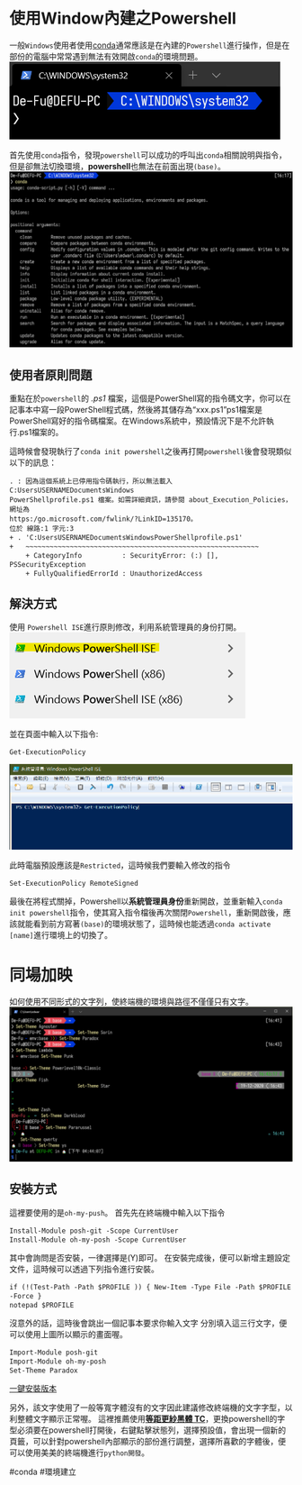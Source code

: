 # 使用Window內建之Powershell
一般`Windows`使用者使用[conda](conda用法)通常應該是在內建的`Powershell`進行操作，但是在部份的電腦中常常遇到無法有效開啟`conda`的環境問題。
![圖片](./picture/powershell_noconda.png)

首先使用`conda`指令，發現`powershell`可以成功的呼叫出`conda`相關說明與指令，但是卻無法切換環境，**powershell**也無法在前面出現`(base)`。
![conda指令訊息](./picture/powershell_condalist.png)

## 使用者原則問題
重點在於`powershell`的 *.ps1* 檔案，這個是PowerShell寫的指令碼文字，你可以在記事本中寫一段PowerShell程式碼，然後將其儲存為“xxx.ps1”ps1檔案是PowerShell寫好的指令碼檔案。在Windows系統中，預設情況下是不允許執行.ps1檔案的。

這時候會發現執行了`conda init powershell`之後再打開`powershell`後會發現類似以下的訊息：
```shell
. : 因為這個系統上已停用指令碼執行，所以無法載入 C:UsersUSERNAMEDocumentsWindows
PowerShellprofile.ps1 檔案。如需詳細資訊，請參閱 about_Execution_Policies，網址為
https:/go.microsoft.com/fwlink/?LinkID=135170。
位於 線路:1 字元:3
+ . 'C:UsersUSERNAMEDocumentsWindowsPowerShellprofile.ps1'
+   ~~~~~~~~~~~~~~~~~~~~~~~~~~~~~~~~~~~~~~~~~~~~~~~~~~~~~~~~~~
    + CategoryInfo          : SecurityError: (:) [], PSSecurityException
    + FullyQualifiedErrorId : UnauthorizedAccess
```

## 解決方式
使用 `Powershell ISE`進行原則修改，利用系統管理員的身份打開。
![powershell ISE](./picture/powershell_ise.png)

並在頁面中輸入以下指令:
```shell
Get-ExecutionPolicy
```

![範例](./picture/指令.png)

此時電腦預設應該是`Restricted`，這時候我們要輸入修改的指令

```shell
Set-ExecutionPolicy RemoteSigned
```

最後在將程式關掉，Powershell以**系統管理員身份**重新開啟，並重新輸入`conda init powershell`指令，使其寫入指令檔後再次關閉`Powershell`，重新開啟後，應該就能看到前方寫著`(base)`的環境狀態了，這時候也能透過`conda activate [name]`進行環境上的切換了。

# 同場加映
如何使用不同形式的文字列，使終端機的環境與路徑不僅僅只有文字。
![主題切換](./picture/theme.png)


## 安裝方式
這裡要使用的是`oh-my-push`。
首先先在終端機中輸入以下指令
```shell
Install-Module posh-git -Scope CurrentUser
Install-Module oh-my-posh -Scope CurrentUser

```
其中會詢問是否安裝，一律選擇是(Y)即可。
在安裝完成後，便可以新增主題設定文件，這時候可以透過下列指令進行安裝。

```shell
if (!(Test-Path -Path $PROFILE )) { New-Item -Type File -Path $PROFILE -Force } 
notepad $PROFILE
```

沒意外的話，這時後會跳出一個記事本要求你輸入文字
分別填入這三行文字，便可以使用上圖所以顯示的畫面喔。
```
Import-Module posh-git 
Import-Module oh-my-posh 
Set-Theme Paradox

```
[一鍵安裝版本](http://nuueolab405.ddns.net:5000/sharing/Ynmrp58wd)

另外，該文字使用了一般等寬字體沒有的文字因此建議修改終端機的文字字型，以利整體文字顯示正常喔。
這裡推薦使用[**等距更紗黑體 TC**](https://github.com/be5invis/Sarasa-Gothic/releases/download/v0.16.1/sarasa-gothic-ttf-0.16.1.7z)，更換powershell的字型必須要在powershell打開後，右鍵點擊狀態列，選擇預設值，會出現一個新的頁籤，可以針對powershell內部顯示的部份進行調整，選擇所喜歡的字體後，便可以使用美美的終端機進行`python開發`。

#conda  #環境建立 



